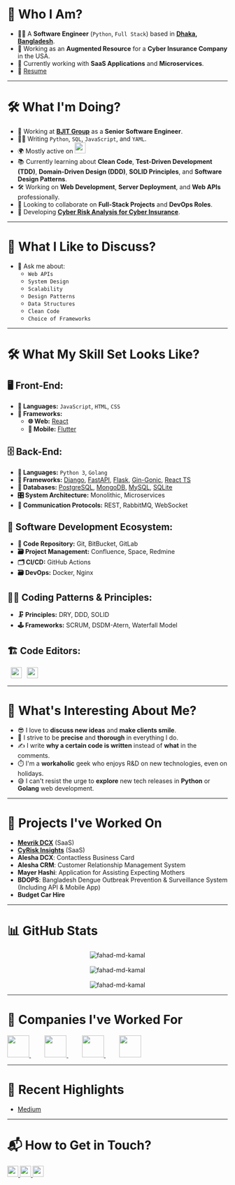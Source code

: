# 👋 Who I Am?

- 🧑‍💻 A **Software Engineer** (`Python`, `Full Stack`) based in **[Dhaka](https://en.wikipedia.org/wiki/Dhaka), [Bangladesh](https://en.wikipedia.org/wiki/Bangladesh)**.
- 💼 Working as an **Augmented Resource** for a **Cyber Insurance Company** in the USA.
- 🚀 Currently working with **SaaS Applications** and **Microservices**.
- 📄 [Resume](https://flowcv.com/resume/69kur1fdef)

---

# 🛠️ What I'm Doing?

- 🏢 Working at **[BJIT Group](https://bjitgroup.com/)** as a **Senior Software Engineer**.
- 👨‍💻 Writing `Python`, `SQL`, `JavaScript`, and `YAML`.
- 🌍 Mostly active on <a href="https://www.linkedin.com/in/fahad-md-kamal"><img src="https://cdn-icons-png.flaticon.com/512/174/174857.png" height=25></a>
- 📚 Currently learning about **Clean Code**, **Test-Driven Development (TDD)**, **Domain-Driven Design (DDD)**, **SOLID Principles**, and **Software Design Patterns**.
- 🛠️ Working on **Web Development**, **Server Deployment**, and **Web APIs** professionally.
- 👯 Looking to collaborate on **Full-Stack Projects** and **DevOps Roles**.
- 🥰 Developing **[Cyber Risk Analysis for Cyber Insurance](https://cyrisk.com/blog/10-cyber-insurtech-companies-driving-innovation-for-the-industry)**.

---

# 💬 What I Like to Discuss?

- 💬 Ask me about:
  - `Web APIs`
  - `System Design`
  - `Scalability`
  - `Design Patterns`
  - `Data Structures`
  - `Clean Code`
  - `Choice of Frameworks`

---

# 🛠️ What My Skill Set Looks Like?

## 🖥️ **Front-End:**
- **📜 Languages:** `JavaScript`, `HTML`, `CSS`
- **🔬 Frameworks:**
  - **🌐 Web:** [React](https://reactjs.org/)
  - **📱 Mobile:** [Flutter](https://flutter.dev/)

## 🗄️ **Back-End:**
- **📜 Languages:** `Python 3`, `Golang`
- **🔭 Frameworks:** [Django](https://www.djangoproject.com/), [FastAPI](https://fastapi.tiangolo.com/), [Flask](https://flask.palletsprojects.com/), [Gin-Gonic](https://gin-gonic.com/), [React TS](https://react.dev/learn/typescript)
- **💾 Databases:** [PostgreSQL](https://www.postgresql.org/), [MongoDB](https://www.mongodb.com/), [MySQL](https://www.mysql.com/), [SQLite](https://www.sqlite.org/)
- **🎛️ System Architecture:** Monolithic, Microservices
- **🔌 Communication Protocols:** REST, RabbitMQ, WebSocket

## 🎡 **Software Development Ecosystem:**
- **📁 Code Repository:** Git, BitBucket, GitLab
- **🗃️ Project Management:** Confluence, Space, Redmine
- **🗂️ CI/CD:** GitHub Actions
- **🗃️ DevOps:** Docker, Nginx

## 🧙‍♂️ **Coding Patterns & Principles:**
- **🗜️ Principles:** DRY, DDD, SOLID
- **🕹️ Frameworks:** SCRUM, DSDM-Atern, Waterfall Model

## 🏗️ **Code Editors:**
&nbsp;
<a href="https://www.jetbrains.com/pycharm/"><img src="https://upload.wikimedia.org/wikipedia/commons/1/1d/PyCharm_Icon.svg" height=25></a>
&nbsp;
<a href="https://code.visualstudio.com/"><img src="https://seeklogo.com/images/V/visual-studio-code-logo-449D71944F-seeklogo.com.png" height=25></a>

---

# 🌟 What's Interesting About Me?

- 😎 I love to **discuss new ideas** and **make clients smile**.
- 🧐 I strive to be **precise** and **thorough** in everything I do.
- ✍️ I write **why a certain code is written** instead of **what** in the comments.
- ⏱️ I'm a **workaholic** geek who enjoys R&D on new technologies, even on holidays.
- 😅 I can't resist the urge to **explore** new tech releases in **Python** or **Golang** web development.

---

# 🚀 Projects I've Worked On

- [**Mevrik DCX**](https://www.mevrik.com/) (SaaS)
- [**CyRisk Insights**](https://cyrisk.com) (SaaS)
- **Alesha DCX**: Contactless Business Card
- **Alesha CRM**: Customer Relationship Management System
- **Mayer Hashi**: Application for Assisting Expecting Mothers
- **BDOPS**: Bangladesh Dengue Outbreak Prevention & Surveillance System (Including API & Mobile App)
- **Budget Car Hire**

---

# 📊 GitHub Stats

<p align="center">  
  <img align="center" src="https://github-readme-stats.vercel.app/api/top-langs?username=fahad-md-kamal&show_icons=true&locale=en&layout=compact&theme=nord&show_icons=true&count_private=true&hide=contribs&line_height=40" alt="fahad-md-kamal" />
<br>
<br>
<img align="center" src="https://github-readme-stats.vercel.app/api?username=fahad-md-kamal&show_icons=true&locale=en&hide_title=true&theme=nord&show_icons=true&count_private=true&hide=contribs&line_height=40" alt="fahad-md-kamal" />
<br>
<br>
<img align="center" src="https://github-readme-streak-stats.herokuapp.com/?user=fahad-md-kamal&theme=nord&show_icons=true&count_private=true&hide=contribs&line_height=40" alt="fahad-md-kamal" /> 
</p>

---

# 🏢 Companies I've Worked For

<p left="center">
  <a href="https://bjitgroup.com/">
    <img src="https://bjitgroup.com:443/static/svg/common/bjit-logo2.svg" height=50>
  </a> &nbsp; &nbsp; &nbsp; &nbsp;
  <a href="https://genex.digital/">
    <img src="https://uploads-ssl.webflow.com/62b2bfb8066ae01a203984c0/6304874c60f872afff6816a7_Mevrik%20logo.svg" height=50>
  </a> &nbsp; &nbsp; &nbsp; &nbsp;
  <a href="https://www.aleshatech.net/">
    <img src="https://www.aleshatech.net/wp-content/uploads/2021/12/Alesha-Tech-New-Logo.png" height=50> 
  </a> &nbsp; &nbsp; &nbsp; &nbsp;
  <a href="https://dreamarray.com/">
    <img src="https://dreamarray.com/newda/wp-content/uploads/2023/05/da_icon.png" height=50>
  </a>
</p>

---

# 📝 Recent Highlights

- [Medium](https://medium.com/@fahadmdkamal)

---

# 📬 How to Get in Touch?

<p left="center">
<a href="https://twitter.com/FahadMdKamal" target="_blank">
  <img src="https://img.shields.io/badge/twitter-%231DA1F2.svg?&style=for-the-badge&logo=twitter&logoColor=white" height=25>
</a> 
<a href="https://www.linkedin.com/in/fahad-md-kamal" target="_blank">
  <img src="https://img.shields.io/badge/linkedin-%230077B5.svg?&style=for-the-badge&logo=linkedin&logoColor=white" height=25>
</a> 
<a href="mailto:faahad.hossain@gmail.com">
  <img src="https://img.shields.io/badge/Gmail-D14836?style=for-the-badge&logo=gmail&logoColor=white" height=25>
</a>
</p>
